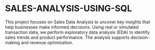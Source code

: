 # SALES-ANALYSIS-USING-SQL
This project focuses on Sales Data Analysis to uncover key insights that help businesses make informed decisions. Using real or simulated transaction data, we perform exploratory data analysis (EDA) to identify sales trends and product performance. The analysis supports decision-making and revenue optimization.
